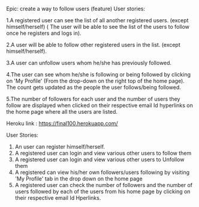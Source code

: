 Epic: create a way to follow users (feature) User stories:
  
  1.A registered user can see the list of all another registered users. (except himself/herself) ( The user will be able to see the list of the users to follow once he registers and logs in).
  
  2.A user will be able to follow other registered users in the list. (except himself/herself).
  
  3.A user can unfollow users whom he/she has previously followed.
  
  4.The user can see whom he/she is following or being followed by clicking on 'My Profile' (From the drop-down on the right top of the home page). The count gets updated as the people the user follows/being followed.
  
  5.The number of followers for each user and the number of users they follow are displayed when clicked on their respective email Id hyperlinks on the home page where all the users are listed.
  
  Heroku link :  https://final100.herokuapp.com/
  
  User Stories:
  1. An user can register himself/herself.
  2. A registered user can login and view various other users to follow them
  3. A registered user can login and view various other users to Unfollow them
  4. A registered can view his/her own followers/users following by visiting 'My Profile' tab in the drop down on the home page
  5. A registered user can check the number of followers and the number of users followed by each of the users from his home page by clicking on their respective email Id Hperlinks.
  